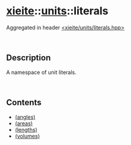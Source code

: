 # [xieite](../../xieite.md)\:\:[units](../../units.md)\:\:literals
Aggregated in header [<xieite/units/literals.hpp>](../../../include/xieite/units/literals.md)

&nbsp;

## Description
A namespace of unit literals.

&nbsp;

## Contents
- [(angles)](./namespaces/literals/angles.md)
- [(areas)](./namespaces/literals/areas.md)
- [(lengths)](./namespaces/literals/lengths.md)
- [(volumes)](./namespaces/literals/volumes.md)
